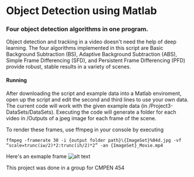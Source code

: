 # Object Detection using Matlab
### Four object detection algorithms in one program. 

Object detection and tracking in a video doesn't need the help of deep learning. The four algorithms implemented in this script are Basic Background Subtraction (BS), Adaptive Background Subtraction (ABS), Simple Frame Differencing (SFD), and Persistent Frame Differencing (PFD) provide robust, stable results in a variety of scenes. 

#### Running

After downloading the script and example data into a Matlab enviroment, open up the script and edit the second and third lines to use your own data. The current code will work with the given example data (in /Project3-DataSets/DataSets). Executing the code will generate a folder for each video in /Outputs of a jpeg image for each frame of the scene.  

To render these frames, use ffmpeg in your console by executing

```
ffmpeg -framerate 30 -i {output folder path}\{ImageSet}%04d.jpg -vf “scale=trunc(iw/2)*2:trunc(ih/2)*2” -an {ImageSet}_Movie.mp4
```

Here's an exmaple frame 
![alt text][examp]

This project was done in a group for CMPEN 454

[examp]: https://github.com/Dreeseaw/ObjectDetection/example.jpg "Example Output"

